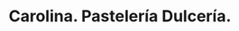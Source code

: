 ---
title: "Carolina. Pastelería Dulcería."
url: /vedado-la-habana/carolina-pasteleria-dulceria/
shop: Bäckerei
---